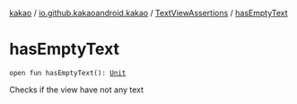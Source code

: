 [kakao](../../index.md) / [io.github.kakaoandroid.kakao](../index.md) / [TextViewAssertions](index.md) / [hasEmptyText](./has-empty-text.md)

# hasEmptyText

`open fun hasEmptyText(): `[`Unit`](https://kotlinlang.org/api/latest/jvm/stdlib/kotlin/-unit/index.html)

Checks if the view have not any text

